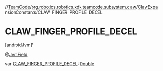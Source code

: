 //[TeamCode](../../../index.md)/[org.robotics.robotics.xdk.teamcode.subsystem.claw](../index.md)/[ClawExpansionConstants](index.md)/[CLAW_FINGER_PROFILE_DECEL](-c-l-a-w_-f-i-n-g-e-r_-p-r-o-f-i-l-e_-d-e-c-e-l.md)

# CLAW_FINGER_PROFILE_DECEL

[androidJvm]\

@[JvmField](https://kotlinlang.org/api/latest/jvm/stdlib/kotlin.jvm/-jvm-field/index.html)

var [CLAW_FINGER_PROFILE_DECEL](-c-l-a-w_-f-i-n-g-e-r_-p-r-o-f-i-l-e_-d-e-c-e-l.md): [Double](https://kotlinlang.org/api/latest/jvm/stdlib/kotlin/-double/index.html)
